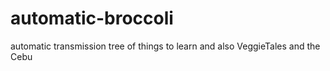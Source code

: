 # automatic-broccoli
automatic transmission tree of things to learn and also VeggieTales and the Cebu
